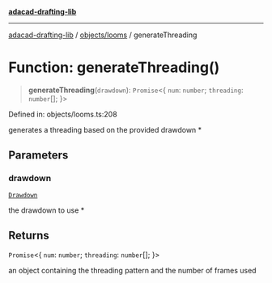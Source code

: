 [**adacad-drafting-lib**](../../../README.md)

***

[adacad-drafting-lib](../../../modules.md) / [objects/looms](../README.md) / generateThreading

# Function: generateThreading()

> **generateThreading**(`drawdown`): `Promise`\<\{ `num`: `number`; `threading`: `number`[]; \}\>

Defined in: objects/looms.ts:208

generates a threading based on the provided drawdown
 *

## Parameters

### drawdown

[`Drawdown`](../../datatypes/type-aliases/Drawdown.md)

the drawdown to use 
 *

## Returns

`Promise`\<\{ `num`: `number`; `threading`: `number`[]; \}\>

an object containing the threading pattern and the number of frames used
